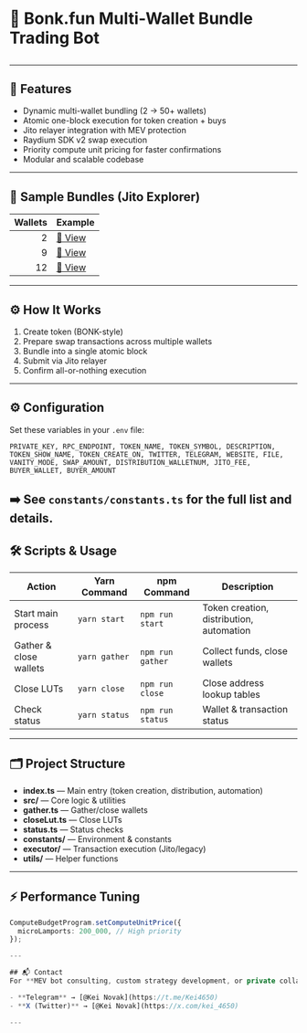 # 🐶 Bonk.fun Multi-Wallet Bundle Trading Bot
##
---

## 🚀 Features
- Dynamic multi-wallet bundling (2 → 50+ wallets)
- Atomic one-block execution for token creation + buys
- Jito relayer integration with MEV protection
- Raydium SDK v2 swap execution
- Priority compute unit pricing for faster confirmations
- Modular and scalable codebase
---

## 📸 Sample Bundles (Jito Explorer)
| Wallets | Example |
| ------: | :------ |
| 2 | [🔗 View](https://explorer.jito.wtf/bundle/56ac378f193c9b90a4b6d2c52096a2d783653f300c343d59976691b2a6fcb184) |
| 9 | [🔗 View](https://explorer.jito.wtf/bundle/8116172ad6bea279b6873020ac412eb36c9777b311b96ab38c58204637166bf1) |
| 12 | [🔗 View](https://explorer.jito.wtf/bundle/eb6d075d4f3e065d5e127ec76c328e00e08d3608ee858a15fa13a21c8f922d98) |
---

## ⚙️ How It Works
1. Create token (BONK-style)
2. Prepare swap transactions across multiple wallets
3. Bundle into a single atomic block
4. Submit via Jito relayer
5. Confirm all-or-nothing execution
---

## ⚙️ Configuration
Set these variables in your `.env` file:

`PRIVATE_KEY, RPC_ENDPOINT, TOKEN_NAME, TOKEN_SYMBOL, DESCRIPTION, TOKEN_SHOW_NAME, TOKEN_CREATE_ON, TWITTER, TELEGRAM, WEBSITE, FILE, VANITY_MODE, SWAP_AMOUNT, DISTRIBUTION_WALLETNUM, JITO_FEE, BUYER_WALLET, BUYER_AMOUNT`

➡️ See `constants/constants.ts` for the full list and details.
---

## 🛠️ Scripts & Usage
| Action | Yarn Command | npm Command | Description |
| ------ | ------------ | ----------- | ----------- |
| Start main process | `yarn start` | `npm run start` | Token creation, distribution, automation |
| Gather & close wallets | `yarn gather` | `npm run gather` | Collect funds, close wallets |
| Close LUTs | `yarn close` | `npm run close` | Close address lookup tables |
| Check status | `yarn status` | `npm run status` | Wallet & transaction status |
---

## 🗂️ Project Structure
- **index.ts** — Main entry (token creation, distribution, automation)  
- **src/** — Core logic & utilities  
- **gather.ts** — Gather/close wallets  
- **closeLut.ts** — Close LUTs  
- **status.ts** — Status checks  
- **constants/** — Environment & constants  
- **executor/** — Transaction execution (Jito/legacy)  
- **utils/** — Helper functions  

---


## ⚡ Performance Tuning
```ts
ComputeBudgetProgram.setComputeUnitPrice({
  microLamports: 200_000, // High priority
});

---

## 📬 Contact  
For **MEV bot consulting, custom strategy development, or private collaboration**, feel free to connect.  

- **Telegram** → [@Kei Novak](https://t.me/Kei4650)
- **X (Twitter)** → [@Kei Novak](https://x.com/kei_4650)  

---